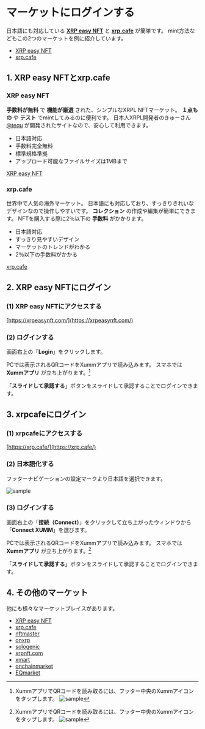# マーケットにログインする

日本語にも対応している **[XRP easy NFT](https://xrpeasynft.com/)** と **[xrp.cafe](https://xrp.cafe/)** が簡単です。
mint方法などもこの2つのマーケットを例に紹介しています。

- [XRP easy NFT](https://xrpeasynft.com/)
- [xrp.cafe](https://xrp.cafe/)


<!----------------------------------------------->
<a id="02_01"></a>
## 1. XRP easy NFTとxrp.cafe
<!----------------------------------------------->

### XRP easy NFT

**手数料が無料** で **機能が厳選** された、シンプルなXRPL NFTマーケット。
**１点もの** や **テスト** でmintしてみるのに便利です。
日本人XRPL開発者のきゅーさん [@tequ](https://twitter.com/_TeQu_) が開発されたサイトなので、安心して利用できます。

- 日本語対応
- 手数料完全無料
- 標準規格準拠
- アップロード可能なファイルサイズは1MBまで

[XRP easy NFT](https://xrpeasynft.com/)

### xrp.cafe

世界中で人気の海外マーケット。
日本語にも対応しており、すっきりきれいなデザインなので操作しやすいです。
**コレクション** の作成や編集が簡単にできます。
NFTを購入する際に2％以下の **手数料** がかかります。

- 日本語対応
- すっきり見やすいデザイン
- マーケットのトレンドがわかる
- 2％以下の手数料がかかる

[xrp.cafe](https://xrp.cafe/)


<!----------------------------------------------->
<a id="02_02"></a>
## 2. XRP easy NFTにログイン
<!----------------------------------------------->

### (1) XRP easy NFTにアクセスする
[https://xrpeasynft.com/](https://xrpeasynft.com/)

### (2) ログインする

画面右上の「**Login**」をクリックします。

PCでは表示されるQRコードをXummアプリで読み込みます。
スマホでは **Xummアプリ** が立ち上がります。[^1]

「**スライドして承認する**」ボタンをスライドして承認することでログインできます。

[^1]: XummアプリでQRコードを読み取るには、フッター中央のXummアイコンをタップします。
![sample](/manual_pic/02_pic01.png)


<!----------------------------------------------->
<a id="02_03"></a>
## 3. xrpcafeにログイン
<!----------------------------------------------->

### (1) xrpcafeにアクセスする
[https://xrp.cafe/](https://xrp.cafe/)


### (2) 日本語化する

フッターナビゲーションの設定マークより日本語を選択できます。

![sample](/manual_pic/02_pic02.png)


### (3) ログインする

画面右上の「**接続（Connect）**」をクリックして立ち上がったウィンドウから「**Connect XUMM**」を選びます。

PCでは表示されるQRコードをXummアプリで読み込みます。
スマホでは **Xummアプリ** が立ち上がります。[^1]

「**スライドして承認する**」ボタンをスライドして承認することでログインできます。


<!----------------------------------------------->
<a id="02_04"></a>
## 4. その他のマーケット
<!----------------------------------------------->

他にも様々なマーケットプレイスがあります。

- [XRP easy NFT](https://xrpeasynft.com/)
- [xrp.cafe](https://xrp.cafe/)
- [nftmaster](https://nftmaster.com/)
- [onxrp](https://nft.onxrp.com/)
- [sologenic](https://sologenic.org/)
- [xrpnft.com](https://xrpnft.com/)
- [xmart](https://xmart.art/)
- [onchainmarket](https://onchainmarketplace.net/)
- [EQmarket](https://equilibrium-games.com/marketplace)
